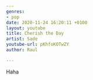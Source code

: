 ```yaml
---
genres:
- pop
date: 2020-11-24 16:20:11 +0100
layout: youtube
title: Cherish the Day
artist: Sade
youtube-url: pKhfoKOTwZY
author: Raul

---
```

Haha
